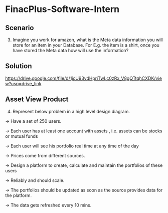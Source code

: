 # FinacPlus-Software-Intern

## Scenario
3. Imagine you work for amazon, what is the Meta data information you will store for
an item in your Database. For E.g. the item is a shirt, once you have stored the Meta
data how will use the information?

## Solution
https://drive.google.com/file/d/1jcU93vdHpriTwLc0zRx_V8gQTtqhCXDK/view?usp=drive_link

## Asset View Product
4. Represent below problem in a high level design diagram.
   
-> Have a set of 250 users.

-> Each user has at least one account with assets , i.e. assets can be stocks or mutual
funds

-> Each user will see his portfolio real time at any time of the day

-> Prices come from different sources.

-> Design a platform to create, calculate and maintain the portfolios of these users

-> Reliably and should scale.

-> The portfolios should be updated as soon as the source provides data for the
platform.

-> The data gets refreshed every 10 mins.
